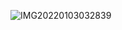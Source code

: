![IMG20220103032839](https://user-images.githubusercontent.com/92542271/147932389-a2027dc0-2ebb-45e8-a44e-4d893f40849a.jpg)

